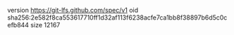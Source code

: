 version https://git-lfs.github.com/spec/v1
oid sha256:2e582f8ca553617710ff1d32af113f6238acfe7ca1bb8f38897b6d5c0cefb844
size 12167
